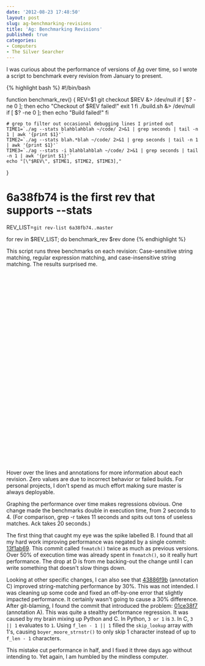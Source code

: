 ```yaml
---
date: '2012-08-23 17:48:50'
layout: post
slug: ag-benchmarking-revisions
title: 'Ag: Benchmarking Revisions'
published: true
categories:
- Computers
- The Silver Searcher
---
```


I was curious about the performance of versions of [Ag](https://github.com/ggreer/the_silver_searcher) over time, so I wrote a script to benchmark every revision from January to present.

{% highlight bash %}
#!/bin/bash

function benchmark_rev() {
    REV=$1
    git checkout $REV &> /dev/null
    if [ $? -ne 0 ]; then
        echo "Checkout of $REV failed!"
        exit 1
    fi
    ./build.sh &> /dev/null
    if [ $? -ne 0 ]; then
        echo "Build failed!"
    fi

    # grep to filter out occasional debugging lines I printed out
    TIME1=`./ag --stats blahblahblah ~/code/ 2>&1 | grep seconds | tail -n 1 | awk '{print $1}'`
    TIME2=`./ag --stats blah.*blah ~/code/ 2>&1 | grep seconds | tail -n 1 | awk '{print $1}'`
    TIME3=`./ag --stats -i blahblahblah ~/code/ 2>&1 | grep seconds | tail -n 1 | awk '{print $1}'`
    echo "[\"$REV\", $TIME1, $TIME2, $TIME3],"
}

# 6a38fb74 is the first rev that supports --stats
REV_LIST=`git rev-list 6a38fb74..master`

for rev in $REV_LIST; do
    benchmark_rev $rev
done
{% endhighlight %}

This script runs three benchmarks on each revision: Case-sensitive string matching, regular expression matching, and case-insensitive string matching. The results surprised me.

<div id="chart_div" style="width: 672px; height: 500px;"> </div>

Hover over the lines and annotations for more information about each revision. Zero values are due to incorrect behavior or failed builds. For personal projects, I don't spend as much effort making sure master is always deployable.

Graphing the performance over time makes regressions obvious. One change made the benchmarks double in execution time, from 2 seconds to 4. (For comparison, grep -r takes 11 seconds and spits out tons of useless matches. Ack takes 20 seconds.)

The first thing that caught my eye was the spike labelled B. I found that all my hard work improving performance was negated by a single commit: [13f1ab69](https://github.com/ggreer/the_silver_searcher/commit/13f1ab693ca056698a370c65b8d139faed782261). This commit called `fnmatch()` twice as much as previous versions. Over 50% of execution time was already spent in `fnmatch()`, so it really hurt performance. The drop at D is from me backing-out the change until I can write something that doesn't slow things down.

Looking at other specific changes, I can also see that [43886f9b](https://github.com/ggreer/the_silver_searcher/commit/43886f9b08d0772b54f21a291a0794d060f700f7) (annotation C) improved string-matching performance by 30%. This was not intended. I was cleaning up some code and fixed an off-by-one error that slightly impacted performance. It certainly wasn't going to cause a 30% difference. After git-blaming, I found the commit that introduced the problem: [01ce38f7](https://github.com/ggreer/the_silver_searcher/commit/01ce38f7f578b6b6141385688ff3c068390635df) (annotation A). This was quite a stealthy performance regression. It was caused by my brain mixing up Python and C. In Python, `3 or 1` is `3`. In C, `3 || 1` evaluates to `1`. Using `f_len - 1 || 1` filled the `skip_lookup` array with 1's, causing `boyer_moore_strnstr()` to only skip 1 character instead of up to `f_len - 1` characters.

This mistake cut performance in half, and I fixed it three days ago without intending to. Yet again, I am humbled by the mindless computer.

<script type="text/javascript" src="https://www.google.com/jsapi"> </script>
<script type="text/javascript">
  // Load the Visualization API and the piechart package.
  google.load('visualization', '1.0', {'packages':['corechart']});

  // Set a callback to run when the Google Visualization API is loaded.
  google.setOnLoadCallback(drawChart);

  // Callback that creates and populates a data table,
  // instantiates the pie chart, passes in the data and
  // draws it.
  function drawChart() {
    // Create the data table.
    var data = new google.visualization.DataTable();
    data.addColumn("string", "Revision");
    data.addColumn({"type": "string", "role": "annotation"});
    data.addColumn({"type": "string", "role": "annotationText"});
    data.addColumn("number", "ag blahblahblah");
    data.addColumn("number", "ag blah.*blah");
    data.addColumn("number", "ag -i blahblahblah");
    data.addRows([
      ["44181463797348858cd784fe7ec6ba9595974f87", null, null, 2.447125, 2.453592, 2.527203],
      ["9926c63c704a0afc2b0ea7f6313393b764806038", null, null, 2.473893, 2.454713, 2.563011],
      ["91e4b6e1e5fe74b4db17123c513fb0c06a92f594", null, null, 2.436783, 2.450894, 2.541754],
      ["1abf57b3829f382f19af62728c82d3b133fec20e", null, null, 2.450197, 2.455612, 2.536369],
      ["ba538f80cffe4ddaaf4b415c866dae9188bc21c1", null, null, 2.443246, 2.450718, 2.531213],
      ["32864224da8fefded881352183d721d610679db3", null, null, 2.438948, 2.458986, 2.545355],
      ["614fd44de9ef2dfbe6271fa72180aea985da5e7c", null, null, 2.461758, 2.448127, 2.563501],
      ["fb48a3b889a20c4940cc19aa86a21d00dcd72831", null, null, 2.440569, 2.465999, 2.530725],
      ["5af86b876479c9edbb21e8b509773d518ce4ab5e", null, null, 2.439520, 2.453838, 2.847319],
      ["47b57a8bdc4bf1d48b0eb8e15181dea5a8a5e65d", null, null, 2.446491, 2.457614, 2.558020],
      ["c7333a5a120da189c0cd87765d11d7885b160b2b", null, null, 2.435911, 2.457472, 2.552993],
      ["54adfce0cf7099f7a13819ef5032347542c5938a", null, null, 2.454247, 2.459558, 2.535551],
      ["4668634e32da322f8218370e283a0bc08bf9c873", null, null, 2.471282, 2.452500, 2.543730],
      ["5c4c9ff750dabb675c02dc1bc233b5678ca3f088", null, null, 2.438637, 2.458889, 2.536287],
      ["ec643dedd77b0761af24459b3012aaecc2c6faea", null, null, 2.442934, 2.459810, 2.562315],
      ["a9b9420e9615f2581fb9d16325817effd1f35081", null, null, 2.447522, 2.465832, 2.528757],
      ["b1f0a4ee05d0d58661da764d17078ea5475e843a", null, null, 2.429483, 2.438657, 2.519221],
      ["7601fbb470ab9101e95a6c2c6a5e5f8f422deda6", null, null, 2.436860, 2.440311, 2.519275],
      ["02922b0a55009963c0f1a323567bcae45bca2e86", null, null, 2.430598, 2.435130, 2.524473],
      ["5c99f5691688547499216d0c7daf1f6fc89a5828", null, null, 2.447069, 2.436634, 2.523311],
      ["ee2127039e6a4311b3e981658a6546b6ed130383", null, null, 2.424768, 2.441598, 2.515442],
      ["18b46a9dbb76604da4615ee2974779b9b9a05bc4", null, null, 2.444614, 2.439495, 2.529400],
      ["30ee9bc6500f1429b224de5c8227d728d4cc167e", null, null, 2.426228, 2.465079, 2.526369],
      ["ca5e7779ac47701e67e875f13a93503c4313a9a4", null, null, 2.429907, 2.439126, 2.518858],
      ["65d1b934a7589a80410868237d2503310a77e8c0", null, null, 2.453211, 2.454187, 2.526243],
      ["05e0995ce547624b88d643952ed2e863298cfe50", null, null, 2.431570, 2.450094, 2.548102],
      ["d52073085016ba989b1bdd2e8c22b169e9727578", null, null, 2.449881, 2.500533, 2.517854],
      ["e60d56e62d99cadd46cee9e1fdc528dbfb82915c", null, null, 2.426334, 2.456009, 2.535067],
      ["7efae7e370a0d8e1b69793780e09a3ca03d15820", null, null, 2.429736, 2.442382, 2.513814],
      ["bc4d9009586c869f3cf0327e122e4129dbd186f0", null, null, 2.424551, 2.432463, 2.521448],
      ["f77f80978fcedd9ca885c7d492832333a3b843b0", null, null, 2.425331, 2.445421, 2.537143],
      ["72ef24539a8cd5aacd739685c6438e2b91c59a44", null, null, 2.435381, 2.458320, 2.523315],
      ["c2ccd15007fb9aa77ab9b835c1d416b56bf91e74", null, null, 2.424482, 2.435457, 2.513840],
      ["788be3f4c26207ff275d0c1f4a1c810fe9f0e71a", null, null, 2.430501, 2.439303, 2.548394],
      ["64d2ea1dc734770601dbfb9f86771b7d32166fcd", null, null, 2.445332, 2.454144, 2.546450],
      ["60f53d9f68ea423c6120f59146ad1a85b1e2fa56", null, null, 2.449715, 2.450280, 2.523617],
      ["22ee1595a422b308703e1ba2bf63515a4fc36089", null, null, 2.436010, 2.467538, 2.540509],
      ["d5d8ed42037bf8caeaaf0d812a6204b08f184382", null, null, 2.435768, 2.447740, 2.533074],
      ["f7c685dfff75721357b0842d3d54cf8e4b49f1cf", null, null, 2.428962, 2.444708, 2.525685],
      ["377b56ef3f37b5794e5d9abf6a59eef87a2e25fb", null, null, 2.434137, 2.476335, 2.527977],
      ["41ec571e08ead282db02cf82da10b0efb817b902", null, null, 2.440679, 2.456361, 2.517147],
      ["2a72344b080aaa61b7cd7fe77ebcd13b62024e7c", null, null, 2.436124, 2.446591, 2.525233],
      ["863ba982a1f9dd333ff2a80108873d7854a201b0", null, null, 2.421414, 2.440348, 2.522223],
      ["dd466b650d0e62a396bcbf3f5b4be6b8dd45771a", null, null, 2.418038, 2.451946, 2.518171],
      ["b3e8409f3be903e7941e46e87b5245e6e21f0273", null, null, 1.984703, 2.444653, 2.074315],
      ["d07cf7562e09767c0c1dcee74e3ca900e13875cc", null, null, 2.003524, 2.458804, 2.091102],
      ["76fb0928ba768b8d1fee038d1ed5176524a7bd49", null, null, 1.991097, 2.439053, 2.085998],
      ["fd9588264f63efa95670f62c0550a8a4ed07e32e", null, null, 1.994781, 2.463081, 2.073776],
      ["be38a9be58a63e35f635ed14fdc7642c2cd0dac9", null, null, 0, 0, 0],
      ["5d5735b45816d431785d5c21af7a3d364a056348", null, null, 0, 0, 0],
      ["9b8df2393ae9a5fa1330ee5181482b0315f1ad93", null, null, 0, 0, 0],
      ["a213c896924b6ee6f65efbd2e5e61fad6257105c", null, null, 1.990307, 2.438545, 2.084614],
      ["e693ad32b02dbeb9414ae187ae39fd9beab9849d", null, null, 1.991329, 2.454921, 2.077483],
      ["9151801fd84e97475d9419008a30bac4a3c092db", null, null, 2.006487, 2.436207, 2.077086],
      ["a57c478eb8b265918e7ad8d69c480500baa564e9", null, null, 1.999940, 2.470325, 2.076662],
      ["5b904ba6327867e1c558cea19113fc9e8bf5f06b", null, null, 1.993385, 2.437301, 2.086165],
      ["06e52ff12da321952b5143855b6357ded15f80c2", null, null, 1.983818, 2.453530, 2.104478],
      ["024148b7997c5a48ee6fe85d1d4903a2070277ea", null, null, 1.985188, 2.450912, 2.077209],
      ["01434f9cd1a41d30559216f38ac3ec7b9b33a628", null, null, 1.999970, 2.443262, 2.083799],
      ["39e1045673a74ffaa217f9adb0db4735a8b8f8ca", null, null, 1.982899, 2.466367, 2.077040],
      ["921c8f1f3fbd10d75a8c0a5880f1d53984218e07", null, null, 1.979510, 2.452259, 2.099135],
      ["2064b30bf024e7a4b1cc7c23d4736538657acab8", null, null, 1.986939, 2.441607, 2.129032],
      ["652c019388c341fddfda53b3e2af26200d6c5052", null, null, 1.987917, 2.444718, 2.081224],
      ["60a610fc4b4113d26441b6b06055c1ac51578c2d", null, null, 1.991632, 2.445602, 2.076806],
      ["919e87053555bf5815c89a32a09f41edc5158840", null, null, 1.989961, 2.440160, 2.098846],
      ["c729abd1804632436e5a201b00d255c5f88b9a96", null, null, 1.990774, 2.446929, 2.086138],
      ["58f1f946135e2e9d83136b37df43709622054735", null, null, 1.998313, 2.443143, 2.088732],
      ["d5a769d96c9e6a1bf386d90f5db014edbdb3270c", null, null, 1.986815, 2.442869, 2.089600],
      ["9fa2bd4a424dc28c8ae7b9f0504a4914064d8027", null, null, 2.009126, 2.467219, 2.097220],
      ["6e0207f03e234ae32c93986999719ee71dbf3206", null, null, 1.997648, 2.438297, 2.085471],
      ["43eb7b2c2c4c046ed4e580e3d8386bae120b59fb", null, null, 1.988282, 2.449209, 2.084520],
      ["bc090fa6b996b0f0cc8718a0ddcba1f3f1eb3739", null, null, 2.000312, 2.437428, 2.078026],
      ["4090b355c70317ff15ee48715852f69046fc285f", null, null, 1.990429, 2.446452, 2.074055],
      ["8f393b41add25b3d2338cec1018345c2aabdd882", null, null, 1.999358, 2.469972, 2.072981],
      ["6a9bb993424dc2a70c78d812ff4865a240cac060", null, null, 1.978296, 2.433705, 2.080953],
      ["2fc9385436688d27a19002eca006ae490a9d699c", null, null, 1.984752, 2.459250, 2.074600],
      ["a34066802370b5ac32054a84e9423fb574cf6df1", null, null, 1.998852, 2.446769, 2.074730],
      ["1ed88db73e4ca1d9bc88af3f407f896257f289d2", null, null, 1.982650, 2.443469, 2.074420],
      ["b11efd868edaa52ff2cd22d4caa6bbe2e9cd8d5e", null, null, 1.989391, 2.437501, 2.091405],
      ["3bf01c6b20f27d0d3ab8f9c8ee5b40f0d3b9dd94", null, null, 1.982501, 2.446276, 2.073916],
      ["396c5c9a722c090fa1fb55a451296d9821b3a500", null, null, 1.986673, 2.459830, 2.103038],
      ["55817728a18e92e1ffcc0b4d678c0041da7f9af4", null, null, 2.002161, 2.446594, 2.071708],
      ["6c8100f10a3c60903a88f77c94b5c41809562c9f", null, null, 2.017487, 2.436787, 2.069611],
      ["cf5ed11ea92ceb227ee338b9385255c33855c1aa", null, null, 1.983354, 2.446266, 2.081212],
      ["c8e777c2a66caaa7a6b6c7d25c106c87d4c54f31", null, null, 1.978300, 2.443377, 2.075673],
      ["724c7a46fd6d44c47438e0ee5148c42b75eb6c17", null, null, 1.990762, 2.446563, 2.078793],
      ["afd80cd0bff6f5def7fe85984655369f44c2533c", null, null, 2.010005, 2.446422, 2.077540],
      ["86df322972564cd324dab4926d97398a09d469b6", null, null, 1.993575, 2.438844, 2.087920],
      ["ec77b2abc5c8bc9f0b2587085553cb5039c7c211", null, null, 1.989948, 2.461909, 2.104959],
      ["f5bfa73f129b54057fe147ae945851c22c4aa082", null, null, 1.982831, 2.468843, 2.089512],
      ["ff2338aeccee6a1b912184cfd68b99c53d5b9c9d", null, null, 1.988492, 2.433783, 2.077977],
      ["c4a47759f57511322d10a40d4b1e7647a714a5df", null, null, 1.995386, 2.447903, 2.095025],
      ["fbe3bbc31f3bddd4968aa2c31420492a925d6a7e", null, null, 1.979621, 2.457107, 2.076299],
      ["0827f55e9e863e11af9a29970b3b11b789341f67", null, null, 1.995432, 2.433888, 2.071612],
      ["47232105524f6fd7d25e35093ec5de8dcf8ddeef", null, null, 1.995904, 2.441060, 2.093383],
      ["2fdf3522bd9855d1146beb5bf1b361a0948ffffb", null, null, 1.981267, 2.436139, 2.081561],
      ["80b324cce030961445720b806509cab54cc7fe67", null, null, 2.011628, 2.446469, 2.067112],
      ["ae204d4fd57ca18ffb74d894e6b49806dbb55d67", null, null, 1.998857, 2.448184, 2.100410],
      ["21603b561d45e17c877269aa61347c18899d0002", null, null, 1.993097, 2.443495, 2.087485],
      ["c8ed59b8c1c9f2b9eb5ad3955a8d8e746566f266", null, null, 1.995517, 2.462944, 2.087436],
      ["01ce38f7f578b6b6141385688ff3c068390635df", "A", "01ce38f7: f_len regression merged", 3.377963, 2.461669, 4.157862],
      ["a4d0c4aa873e5d0d7778523608120344acb07898", null, null, 3.367368, 2.434579, 4.149762],
      ["c7dc78cb0dd42fddf4a60779e499abe100689367", null, null, 3.389791, 2.432447, 4.138125],
      ["c2a74e149e5c6ff47f2b227d9f9b2ccaec4e723e", null, null, 3.373089, 2.454335, 4.146946],
      ["be67bd77f5668d0b6f5805edfbd13d2146777b35", null, null, 3.378335, 2.465618, 4.148667],
      ["abb4a7a356d6ab6c2deff069902546e79e9a64c3", null, null, 3.370707, 2.442066, 4.146086],
      ["271bc536ebff69081bf5b81eb8d009df0a4fe07b", null, null, 3.371801, 2.439444, 4.148813],
      ["ebb212ee571147fa4bfb4bed3545815176de65a0", null, null, 3.366095, 2.441801, 4.145235],
      ["7d6d36214b42a549a5b293dba1cc5baa7650cdab", null, null, 3.366371, 2.444828, 4.163001],
      ["b9ae7dd90fed6c7dc1ecc1ddc732ebdf6c2773cf", null, null, 3.387894, 2.437446, 4.172279],
      ["d009d56a2af64bf814f72f8ff53089ff4cc142ab", null, null, 3.369680, 2.446599, 4.149243],
      ["d0b840091c958a1d40b81f9199a533314305a8a4", null, null, 3.378871, 2.446280, 4.164922],
      ["6ac56f526b24943362b9b8550fef1fe87ea33589", null, null, 3.371362, 2.467731, 4.156095],
      ["83fd04f18e538d023d0f6b8a532b2921bbbfcae4", null, null, 3.369101, 2.462016, 4.158034],
      ["a23313a830b58543c48351e36667111fb3c6520b", null, null, 3.385256, 2.446307, 4.179936],
      ["288545da09b8b19354a2f77d0b1f66239c1f12ea", null, null, 3.372999, 2.450938, 4.161639],
      ["12bbfe2ef33968410dc7c199625ce84df76de82e", null, null, 3.372526, 2.449366, 4.145652],
      ["f3398f648c5bf22458b87b5c5a7688979765015b", null, null, 3.373155, 2.448724, 4.159741],
      ["01f794772ebe12e8c59160c1cc6d323f07a17d4b", null, null, 3.388716, 2.447356, 4.157551],
      ["592b106744b8888b6802561dfb1bd5d0b38d4b43", null, null, 3.397420, 2.498142, 4.177687],
      ["c669012f1d05a79614ea5762c7c7748849d26fdb", null, null, 3.409753, 2.494966, 4.177659],
      ["d9bea19902295d584914eb1a588020ed9b0c54c9", null, null, 3.413015, 2.482636, 4.191814],
      ["80e927e7b5e95b728092daf91ba62e42b9053e98", null, null, 3.404508, 2.464561, 4.208573],
      ["08e959c14b90b8507b9ccd42d165ba2d45a2b4f1", null, null, 3.383826, 2.444092, 4.155613],
      ["66fbfde0e024c7462126dabbcaf40492ab4af69b", null, null, 3.391393, 2.459407, 4.169599],
      ["cece178602d87f04b70d1126f7dc8684d273725a", null, null, 3.375776, 2.443057, 4.166286],
      ["79ed7ab95aea3af33c3eb2e40dac38ea8b9edd0d", null, null, 3.369318, 2.455881, 4.155988],
      ["34324cda6382520d87a8b12f8756ce291c523249", null, null, 3.389426, 2.446095, 4.168191],
      ["803a1e34566db9284451bda0a60bc97ca9d535e7", null, null, 3.373488, 2.447734, 4.175015],
      ["5e1fcc440a7c413c902a6bf8d23ad5278dc99a74", null, null, 3.388223, 2.462079, 4.172446],
      ["90da3b1aa8ccd2e70893539122055a970c6a0112", null, null, 3.369852, 2.433170, 4.165103],
      ["9d29f3cfc9598bac8c2dfc74cebf35973407d53f", null, null, 3.375709, 2.432685, 4.157755],
      ["f296a8400b8fe069aaee7ec0cf38c9f7eaff3b86", null, null, 3.408446, 2.442644, 4.159905],
      ["3b61caca996538e24e051484f5c4c729c319f5b5", null, null, 3.378740, 2.446075, 4.154357],
      ["3dfb19dd124b05e70d741c9834b02e81775eb83e", null, null, 3.374147, 2.433200, 4.168372],
      ["021c643ab3ca6f49d89c201b830cb7f84ad13598", null, null, 3.382248, 2.444008, 4.163469],
      ["3c62c85202bc03a4c24a666cf9b5c822d9854509", null, null, 3.384326, 2.456229, 4.153915],
      ["050ead66ee98abbfba639fd5ff7eded53c630455", null, null, 3.391251, 2.450174, 4.166621],
      ["c2a69ca522f0aa6dbc8bdbf55a87b0a2ecd971fc", null, null, 3.394240, 2.488690, 4.164327],
      ["b984997760662c7b4d050aaaf66348df4535c6e8", null, null, 3.400854, 2.444937, 4.143010],
      ["120528369c7393c597955cf04363de049171bcf2", null, null, 3.394592, 2.470610, 4.176218],
      ["a5b9b425739d30b853085d099974764ee5c5b919", null, null, 3.417348, 2.497213, 4.135078],
      ["787f1d597a6d9a6a47023fd52c5386d657cc180e", null, null, 3.371844, 2.449559, 4.165750],
      ["eededaf101597e6a89950c8b14c2238043f909f1", null, null, 3.373005, 2.452242, 4.141430],
      ["948235fe7734c32ebe63130079e8775d7ba2705b", null, null, 3.384861, 2.477284, 4.133059],
      ["7fbcd18cd2a32ff3991847f3a7be5d3d25f440e4", null, null, 3.376752, 2.439000, 4.147337],
      ["ecf72458ce0cbd53fc6990b1945008c9c09d3097", null, null, 3.371745, 2.462477, 4.134991],
      ["ef17f66af6c1569aa9131523c58c9106627b1ccb", null, null, 3.391283, 2.479770, 4.133682],
      ["c73b2b49a2f5a5925c73d5c20b1254f770b511e5", null, null, 3.371320, 2.435416, 4.120948],
      ["791baebde5b9843392bd3e12b2417775c342607e", null, null, 3.364361, 2.439484, 4.135557],
      ["02c8db0746b843aabe3591f0ac0d3194102dbd65", null, null, 3.367086, 2.450636, 4.133836],
      ["2ecabe929529036c50cb29e51e98656cd4c1191e", null, null, 3.426602, 2.443442, 4.152191],
      ["4b68fd82518f93d31bde3a0d2f877caa967328ce", null, null, 3.375576, 2.447898, 4.117739],
      ["67b11b9075b656ad732b9f11010e7a6529220ad3", null, null, 3.373322, 2.450911, 4.130094],
      ["97ceb11b519e3da70a7f4dfea9a0b0d6bf3a4135", null, null, 3.385565, 2.448850, 4.121511],
      ["85c2391ea1d5d35ddfce4347e08bcf5ad6ebf23d", null, null, 3.393762, 2.438625, 4.139237],
      ["9922595ee238746ee8ebf6c82fa45f4bf2688d9d", null, null, 3.376781, 2.461837, 4.122396],
      ["0f98780d98491c40f16a5d66ca063f9adf95b6d1", null, null, 3.379936, 2.438224, 4.145989],
      ["cb4576205f40133e6240dcadc61a2be8cc8b0dd2", null, null, 3.383140, 2.452794, 4.146494],
      ["b498a1ff80078d69d166863c2b73ab96778557aa", null, null, 3.375569, 2.443811, 4.159419],
      ["88dfdaed5dc17c70d0d871abdcede8b4fa9e7925", null, null, 3.381701, 2.447041, 4.148097],
      ["271a1ac1a4edac819e97edd2560cfb392bf4008f", null, null, 3.393978, 2.438406, 4.124370],
      ["e03cc849ca6b937913451f17766ffa0498967172", null, null, 3.382511, 2.438884, 4.152171],
      ["a2bbca668dac9dcfbf55dad2887d2d2569bae2f7", null, null, 3.376544, 2.469733, 4.137337],
      ["46cc97f1ebe843e93825fbf8245d2dd2592a3a73", null, null, 3.410317, 2.445527, 4.150124],
      ["c9f0febab1c59100a6b043cea41a011945e2e555", null, null, 3.379966, 2.472316, 4.172507],
      ["38124cc098106d576524f80f54172e6dcc019ba7", null, null, 3.367375, 2.444692, 4.168881],
      ["5bd96365ea66d1e31434fee57a23776d59b0134f", null, null, 3.371760, 2.455825, 4.142805],
      ["cf404e7058d0c326496518793f750f87d88d13f8", null, null, 3.376012, 2.459811, 4.135952],
      ["3c76c311f04c05ca582475beb99199054cb87278", null, null, 3.370016, 2.454269, 4.157296],
      ["9d11c0aeb784038f276fa158db188a9a92f2f72e", null, null, 3.393318, 2.448701, 4.139382],
      ["b4dd2ac496edb75fec7bc4f66dde2fedead23b6f", null, null, 3.383004, 2.447838, 4.106657],
      ["d0c87efcb415df74d35b4d075de908226f014edc", null, null, 3.383180, 2.439505, 4.115547],
      ["342616d897c4fe0ba35e785f1ca597ccfb4d9c73", null, null, 3.361342, 2.437666, 4.115183],
      ["d0a90ba902a725f87e8e6a85cea75c5e1d5dbcfc", null, null, 3.393530, 2.432988, 4.144498],
      ["244c054765a4481964be70031feb152e4de487da", null, null, 3.369481, 2.453924, 4.124592],
      ["f3e758652242921f06dfc7e8e833bbe4620dd98e", null, null, 3.372571, 2.434514, 4.146761],
      ["93ec377cf7cee12ee0a88ec1fbf14fba2851693c", null, null, 3.389418, 2.437845, 4.170100],
      ["8922d47fb623a555e4cce2d58934a0b5f5a4a30d", null, null, 3.383234, 2.434587, 4.151629],
      ["5c5a80cceaf45a1c42f66e1e22d88d0b608ba0aa", null, null, 3.376097, 2.439530, 4.110586],
      ["2cb32d9deaa8ee7109d2a985e13c7942f5853589", null, null, 3.369464, 2.441511, 4.154448],
      ["f5ff4c1e16a3ea12f47d7287567314d3f128487e", null, null, 3.365595, 2.445619, 4.109026],
      ["4df1434d9e481c86ea893495bd3c125f2e0f44a5", null, null, 3.381867, 2.436847, 4.129170],
      ["2492ce8c639de27e9995fbdc696be6dd655d2cfb", null, null, 3.378104, 2.439621, 4.109741],
      ["0ae97c47213e178584429afacf7b2547dda25bb0", null, null, 0, 2.465297, 4.112984],
      ["ab1597ee20db6afcaf733c8d4df08de560eebf64", null, null, 3.376278, 2.452892, 4.118869],
      ["3855198029470f1dbf9aecf5b5f96dc21a156c2f", null, null, 3.378566, 2.468009, 4.112814],
      ["3c2d3a683b84aa69d78b002e4c197ac2f4a9e768", null, null, 3.371216, 2.451496, 4.114492],
      ["13a98823f0785bd604e1b1111b11d66e5c3662df", null, null, 3.371756, 2.467337, 4.137275],
      ["cb06abb26ec75d10f2e47365e2142cfec3d38667", null, null, 3.371908, 2.445979, 4.110945],
      ["9608148b1f34c73e7d91893e643ee922bd4f0bb2", null, null, 3.431455, 2.465980, 4.169697],
      ["6c5e914d85cca9a9447148b47ecace09ff37a4d1", null, null, 3.410944, 2.463171, 4.208605],
      ["accf1469b51e35d5dfddb0c799c50b68c495681f", null, null, 3.411456, 2.459286, 4.181567],
      ["69ea39418aa9a241857237aba985579e295b6bf7", null, null, 3.419907, 2.465325, 4.165896],
      ["29c3e83f2faf1a27b988bab0626b361e8e9a238f", null, null, 3.422150, 2.466016, 4.171864],
      ["fa1ecc4bb2bec7b5f5430a7b985340796988ee84", null, null, 3.416602, 2.470124, 4.191182],
      ["02e799d990e7a89ffa86411572d739218e57d031", null, null, 3.429096, 2.504419, 4.201781],
      ["e188c6f551c2984ae863d1307a4781e571855e73", null, null, 3.432633, 2.468202, 4.220917],
      ["398906bd89f9919552eed244ad2c0b9f073ed81a", null, null, 3.419122, 2.489840, 4.205337],
      ["864b741a896ccc1e4ba2fe2b7366b91dedde46e9", null, null, 3.419050, 2.475661, 4.224925],
      ["7bdb00eaaf248cbd74f235513326b19174394f17", null, null, 3.422962, 2.467400, 4.191271],
      ["e31b594d79ed94d2da87119c3f5c6ed60baee178", null, null, 3.430546, 2.461133, 4.189068],
      ["be0ae2b6f345d5533cee1297c72b7f55a0cf535c", null, null, 3.405376, 2.469362, 4.222262],
      ["e40c3ae722955952511ba6ce60ae271657ee0dae", null, null, 3.419929, 2.463213, 4.228332],
      ["dd489ddcd58ee6f4f799bca6c2f6bedcf1264e69", null, null, 3.401878, 2.478947, 4.192330],
      ["07c77127a700f49799933a6fc3fa1aa5ad5e2a1c", null, null, 3.431828, 2.483441, 4.200928],
      ["8d94db1aa6ee6b8e84c7afff1db7894a303f06fb", null, null, 3.436611, 2.463494, 4.216776],
      ["7900108972268d580f31c0157112206efc3d8028", null, null, 3.406970, 2.462535, 4.195542],
      ["e8cf444412eb9063b6117c7a46334009603e7335", null, null, 3.420837, 2.462999, 4.206206],
      ["5031363fbf4a05cb779319a8886437150ae6cd4e", null, null, 3.422489, 2.462190, 4.192160],
      ["73e6b835e9d4f183393ed1f3c28c0de710165c67", null, null, 3.448530, 2.474781, 4.228883],
      ["2614c541563cd9cfb3e2f4003784ada4066d847f", null, null, 3.416183, 2.464766, 4.198776],
      ["7d7175defaceba131e03bc4b1ffc73012cfe98e3", null, null, 3.410865, 2.487102, 4.192813],
      ["e2e3024699c9569cdf75c9f916ddd1ca9347cd46", null, null, 3.403864, 2.472878, 4.181911],
      ["84c84c42a4c09cc4b0bd3cb90a5717727634f423", null, null, 3.419543, 2.466621, 4.188022],
      ["90f201ccdcd764aee1b51eaab44d03976513cc7a", null, null, 3.409237, 2.462857, 4.181515],
      ["b81187f8e7128b432a684334c7a71aa6b0847390", null, null, 3.404493, 2.469129, 4.187888],
      ["e4f07b0e7e9df0eda56db34e93415858a9735fd3", null, null, 3.412915, 2.479310, 4.188517],
      ["720a095370edd04bfb6689cdf5e07e846dbf42cb", null, null, 3.415351, 2.460416, 4.196359],
      ["08ca63a3959efeb149cec6931b8dedecffa6c624", null, null, 3.406785, 2.484412, 4.174979],
      ["4e160506c5834bf1991b1a717ad48280a2dbd56a", null, null, 3.410153, 2.474941, 4.191427],
      ["846602a76a5e496a6b60257065184299b5db9f88", null, null, 3.271459, 2.315252, 4.023805],
      ["cd149d2730988dec43fa0f5238b263b7d98af38b", null, null, 3.229680, 2.292136, 4.013083],
      ["447342780807ddabd48b854627af2f2445db29b7", null, null, 2.962129, 2.021868, 3.716301],
      ["a924f1aa0e4ddeb0a200df607957d160db07d31f", null, null, 3.401837, 2.465051, 4.191990],
      ["38f2a59dcf60d9e5520d95eb54c8555f09308e6f", null, null, 2.966708, 2.011762, 3.720341],
      ["cc92da1ed30ef979c633113f8b436707d337bf03", null, null, 2.967511, 2.026299, 3.723113],
      ["75ad1b0463146696be580ddb061fe4f3124251fd", null, null, 3.425921, 2.461033, 4.183485],
      ["7b25302f0c7ce50a74f6fe4c0d0486046501b082", null, null, 2.965658, 2.016821, 3.745114],
      ["e37a611763a64405af5f25d68744f14e05435e6f", null, null, 3.432558, 2.469488, 4.167366],
      ["5568af3bb0ce034f73192d35648c4bf859c89b12", null, null, 2.958548, 2.025064, 3.745838],
      ["f626d77f1177928ae2e4878a677edd290ed661a4", null, null, 2.960301, 2.029338, 3.755446],
      ["3e7572f56274b22c6d12c4a9904589604634d3ab", null, null, 2.967340, 2.016821, 3.749741],
      ["19837b6b56dbabef673defbc942443787af8e580", null, null, 2.972394, 2.019595, 3.751082],
      ["059cd50158c696a021d9efdf3e9ef92d90dac5ca", null, null, 3.018297, 2.022996, 3.748312],
      ["65c3e69e9375ef571668de7512d6201827554426", null, null, 2.973592, 2.022361, 3.748559],
      ["91dc40b95b5715b903cf6a68270476b1a9f0dbd8", null, null, 2.985852, 2.023497, 3.750687],
      ["f50330594c1bf38067e40d42a853a350cf7c7d22", null, null, 2.966161, 2.021342, 3.717740],
      ["b0b09ab51194239e4ef4364165d7c96d09e390e1", null, null, 2.964912, 2.030856, 3.754623],
      ["25fc6567630de415b7863fcbc413640e8d5e1836", null, null, 2.968455, 2.024658, 3.744916],
      ["b29602da3e3e767ec968b8cd9aa79f2d7d8b22e5", null, null, 2.971299, 2.020640, 3.732414],
      ["1ad63c0bb0bf51fca2b878beb166818515d70ed3", null, null, 2.966147, 2.040306, 3.724233],
      ["4c0d6d5bd972b93fc9db1ce6fcb83268caf5b6e5", null, null, 2.966338, 2.017422, 3.725272],
      ["e33613917a615366346ce0710046723be41d688a", null, null, 2.970179, 2.016712, 3.719732],
      ["c5f6946203addda873ee473ece3479dbf9bec2af", null, null, 2.983822, 2.020542, 3.720929],
      ["39afbd583b6193772b03b6b9e9dc5e39c4ab4cbb", null, null, 2.969040, 2.023860, 3.721124],
      ["6023b7ecebd6f1b656ad11d9f51fedda01cdf15f", null, null, 2.964539, 2.012575, 3.719941],
      ["7a0a34c632414df081cd16bba3e0d59bc14e4e65", null, null, 2.975127, 2.025977, 3.723680],
      ["d6e949e989496e124092273b6ab4e69f92f9c2e2", null, null, 2.971710, 2.014317, 3.727408],
      ["443766d199be405349466afb0fce42ff33b9efd7", null, null, 2.971018, 2.017154, 3.729418],
      ["c44c80bb071cc1cfb8cad70b078cd9d88cf21a19", null, null, 2.965927, 2.085084, 3.730923],
      ["264d9b1ec5037f5ce89f3db6a564304b1ad3496e", null, null, 2.970820, 2.026575, 3.733275],
      ["0843765b7aaaef4e29dfd32f84b94bd336694f1d", null, null, 2.971056, 2.020613, 3.751976],
      ["206b625d3844c36f5f7bc9b4d1fb911daf90ea9d", null, null, 2.974799, 2.024329, 3.752738],
      ["e1c6a2c18d848ac888db8df4f22795201dcb9d8a", null, null, 2.969356, 2.024046, 3.756294],
      ["89108c0c3e4ea0c97072d6a73612111db1be95dd", null, null, 2.975955, 2.023907, 3.750235],
      ["0e86170d2723b756433654a6faf236faca9034bc", null, null, 2.966366, 2.025738, 3.720976],
      ["cebaadb9a1cd3cb5991b4a53f01edb40ef8cea1d", null, null, 2.979919, 2.021649, 3.723353],
      ["7d9876c310fc1e3c91a113c138bee2fc9b8cacb5", null, null, 2.964734, 2.036793, 3.752784],
      ["c62768f270dcfcf4bf8fce2a13c2a4986a07e4da", null, null, 2.968237, 2.027751, 3.745288],
      ["18105f62bacf8d25bcf06308ac7e4e886bae47b1", null, null, 2.967468, 2.020005, 3.746565],
      ["99c4618bfe32dfd9caee6287c1d96e45e3a6e0b2", null, null, 2.970008, 2.022417, 3.751997],
      ["3c4f402a22ddf0df1aa84c4e9b89306784a5852b", null, null, 2.962860, 2.016578, 3.743910],
      ["ba8119f7c7e49092f9e7bd70b5c73dd2cb85097e", null, null, 2.964723, 2.011412, 3.720742],
      ["b8d943e4a4b7107b6d7221e012a1b8d03bda6d7c", null, null, 2.973731, 2.028645, 3.751517],
      ["b83bccacc320877c952fd23dbc231c48ebc2096b", null, null, 2.965543, 2.020035, 3.754843],
      ["d4ad35740ed13c09ddecdd9b4dfbd9735a7006ea", null, null, 2.962838, 2.018163, 3.724021],
      ["f4c0a21171fec31cee24dfd0834c6760f6f780ce", null, null, 2.965072, 2.019965, 3.750775],
      ["564c277a0ff0b3230e824e93d410a53e06995ad1", null, null, 2.959476, 2.021491, 3.746678],
      ["4c05a3435346fdb90699c310deac12abf64ca151", null, null, 2.966509, 2.023210, 3.748340],
      ["1e56553ae2fd86df53006490f664154438f74267", null, null, 2.963831, 2.017139, 3.740130],
      ["6650718bcae611b7722d2c2dacee37aa33fa5319", null, null, 2.957795, 2.016136, 3.740518],
      ["a84d8771994fc4ee4a4661c6a6be011c03185ccc", null, null, 2.961467, 2.019988, 3.746856],
      ["fff69a7f78490a4c25b2431d8ed33df7d50aa336", null, null, 2.960490, 2.027357, 3.740281],
      ["f83ba727c170639f9efb0dfaa5159b00487e263d", null, null, 2.957380, 2.022456, 3.740356],
      ["f91281e7d95b0140fd957b9dadfe1b485d1ffd2a", null, null, 2.961492, 2.017142, 3.715778],
      ["24a05c2bbcb6972df4047f7a1332737cacfbfa96", null, null, 2.964194, 2.007934, 3.724442],
      ["fa534101f73ffb469e045644683e9d91aa9f0c22", null, null, 2.960066, 2.017654, 3.714708],
      ["376ec39f99f194a4e116763ba2cc6234445d014b", null, null, 2.968660, 2.013825, 3.725117],
      ["c67cb794cc95e9e6517089b45a27b535366f5ea1", null, null, 2.985443, 2.018516, 3.747565],
      ["eacd08a55a7a55a99f37480e3587a11b3e99decc", null, null, 2.963644, 2.025092, 3.724415],
      ["bb3bb126d016ca910d0f6e5ae77b98309ff48196", null, null, 2.959822, 2.018071, 3.716182],
      ["87cc25ec06ab4228e1913518fe0b3d788f9b5494", null, null, 2.967945, 2.025708, 3.717279],
      ["b31f1c4d3a86a822462b57eb8bd71a0c351b9387", null, null, 2.965595, 2.020228, 3.722413],
      ["1e8ee0f72e01a3ba2ff056ecb6ff83a781367ebb", null, null, 2.963074, 2.011984, 3.725706],
      ["e5283addb9cd932c10cd53687f4e4905238a0aeb", null, null, 2.958336, 2.016854, 3.721910],
      ["4e1c9a74e9917ee6ffec99de406db91ce4c116e2", null, null, 2.973316, 2.024078, 3.717697],
      ["a9814bc0c155762fbef0cfdf778fb610808e4078", null, null, 2.970298, 2.020455, 3.713241],
      ["308a1a4f74c7c86001a37183e870dbe3ec6e583a", null, null, 2.957707, 2.024121, 3.713376],
      ["3165aa89efe746cb0aed7e8b0ef65f580a9ae79f", null, null, 2.960797, 2.015287, 3.716353],
      ["7ed6df2f3762faf6875e5c3d80a807391a41869a", null, null, 2.960449, 2.012286, 3.716940],
      ["635fc518bc645bb1e80c6b8b47888687ee3b4c0b", null, null, 2.964717, 2.017610, 3.717038],
      ["e74bf923e0b9608b47c268852668968fe3d9a1b4", null, null, 2.960105, 2.013686, 3.722889],
      ["52bd18633974f2f119e9b99420bfe201cd622fef", null, null, 3.024687, 2.081073, 3.779906],
      ["a8af9e99c892599ba03267ba09df282542e1ca3e", null, null, 3.014810, 2.058585, 3.765133],
      ["f5b77a390e12766160cefb8d1cdbdcd71a3e9d59", null, null, 3.001102, 2.058149, 3.761627],
      ["5ceeec4638f5029243cce12465094cf8d4ab59c4", null, null, 2.996342, 2.058766, 3.764098],
      ["c9be2a33dec91c0dc7f95128256a11b8ea6856ff", null, null, 2.997805, 2.055842, 3.761751],
      ["27af74b99be47f53c2fbf9be3538790896ce5264", null, null, 2.963405, 2.015402, 3.735280],
      ["952f3df6afa27e6e93786f8be59d6b158cef6e1c", null, null, 2.964241, 2.013341, 3.737783],
      ["4f40cdc39c136c381dc5ce951b5f244dc0c81603", null, null, 2.957291, 2.024651, 3.745441],
      ["a8243dd366ab0e94ef8db1c02a009bf2fa5f3f64", null, null, 2.953039, 2.014701, 3.741622],
      ["8be3615955b18454792f66130b4238b1d34ee7eb", null, null, 2.961138, 2.018211, 3.739120],
      ["159d5f38e58e1738e551fbfa32ef0ba85c40d1f3", null, null, 2.955126, 2.009852, 3.747559],
      ["7c81685d4b1b179312b872dc918c6e0f98db9486", null, null, 2.958990, 2.017443, 3.739120],
      ["338569455cf55315915513bdd06451c6cac45f01", null, null, 3.006395, 2.056413, 3.779590],
      ["90d786ce2f1f73f4b3a38d9df4cfdb2f3653eb5f", null, null, 2.996402, 2.055301, 3.784831],
      ["15ce31f9948593cacf251be3e05eb01ef9d9c86e", null, null, 2.999644, 2.053916, 3.782821],
      ["fcfeb12db2bea3535489cd1d432b1249237052c9", null, null, 2.969830, 2.027432, 3.764273],
      ["822de236f764747eff02fdc86cd7a462f248a28d", null, null, 2.975003, 2.040501, 3.758824],
      ["595c1f44e58f043e7c005116931a037112984f3a", null, null, 2.968736, 2.027144, 3.736041],
      ["48e91ae16f914ad204c8509c2af65e8cb87a60d8", null, null, 0, 0, 0],
      ["80340e87ac1c764555f26a16d7ac4dfd39b66313", null, null, 2.868917, 2.213983, 3.403983],
      ["214a354b219f351a9fb16e87a067bbf29dda1a2c", null, null, 2.955770, 2.022342, 3.745777],
      ["86ca7d442f50bcbfdfa91c9338821b437041a353", null, null, 2.967951, 2.023495, 3.739375],
      ["f116277043ebad7c0814d7b1a3e1d75f2ddece39", null, null, 2.869251, 2.226534, 3.407933],
      ["497d967ce5727f6ac41380a96904e95f6d14c5ba", null, null, 2.895776, 2.223309, 3.411666],
      ["d4b298b37b83733490f70807991fdf0b44eb1a62", null, null, 2.860245, 2.218334, 3.407665],
      ["23ee5265e48e941f5a5e0a11ebf28362ad238f60", null, null, 2.868802, 2.232132, 3.417772],
      ["6cb0bed424e9e0dcb6b8c8c2a0d1b521540c0067", null, null, 2.874342, 2.226392, 3.418615],
      ["13f1ab693ca056698a370c65b8d139faed782261", "B", "13f1ab69: fnmatch() regression introduced", 4.878608, 4.218127, 5.385777],
      ["b4fc0ebf751492157307a86e3e54bc56797419a5", null, null, 4.898393, 4.231434, 5.384382],
      ["4f397d55d895c4b16b64e2f25edb9369b26ff895", null, null, 4.885928, 4.234113, 5.381661],
      ["c6c12ea45f615b7bd65c365c9a00ab11e904a168", null, null, 4.880621, 4.226011, 5.403185],
      ["e74f530212122db9acb442ee968a1a88d7f305f7", null, null, 4.890227, 4.274430, 5.423606],
      ["6e7f003bb604b8f6088cebea12b46b8c9ec78649", null, null, 4.864558, 4.231431, 5.413614],
      ["b16dbe3f0537d34f1029594c030ff95556c77196", null, null, 4.892476, 4.231853, 5.441920],
      ["34880f08f1f3def76be0ea9243df20dec3f9ae16", null, null, 4.858992, 4.209518, 5.389819],
      ["33a55ffb20c45820f0d5a6b4826f098559e0edf8", null, null, 4.856703, 4.241104, 5.393429],
      ["4eb42b8dc1e8b05acfa99e941134c67ee5152e59", null, null, 4.872827, 4.230502, 5.439097],
      ["13913f9ef61b04d956355b4a8fccd8efec1255fe", null, null, 4.873595, 4.213172, 5.388901],
      ["54e9b6b72f34090405fa8f9e05ab22654f9d662f", null, null, 4.861767, 4.228409, 5.396831],
      ["6d0984db41f267c17d0db058b3359e4eaa21a118", null, null, 4.880563, 4.214223, 5.422132],
      ["3e77e1d18597f04b3eeb93d78f593bad9834c889", null, null, 4.870204, 4.272354, 5.379283],
      ["aa86691e80d2222df1d86b99f949e999c47e0eb1", null, null, 4.853161, 4.241235, 5.421133],
      ["8f9cdbf3fa2f036392fce5dba47b85a71fad3c90", null, null, 4.891256, 4.207941, 5.442550],
      ["104fe8d8b080a218817dc38aa6be134957a7de76", null, null, 4.856949, 4.211376, 5.423370],
      ["b8bd824738e7c2fa2d6acfc805c1bb90c013be83", null, null, 4.872618, 4.227344, 5.418222],
      ["c8b365128f675da4d130cb65fd7aae07874f7918", null, null, 4.851715, 4.220805, 5.405464],
      ["6afc39bd33cbd52cba9289803a98a015a2bbcf0e", null, null, 4.856479, 4.210009, 5.413883],
      ["c8b3618b0418b3db8a146dd5ace2358df49de8e1", null, null, 4.854431, 4.243737, 5.385381],
      ["cd0c5cef973edc8ab8df1c1094cb6c3113975951", null, null, 4.864728, 4.253148, 5.053614],
      ["74109d313e374ee25d56bf338c6f7ea01e23a731", null, null, 4.865456, 4.235324, 5.055610],
      ["bda63b3e0af52568042594e993b6bff1ccc0b363", null, null, 4.876063, 4.226347, 5.064623],
      ["2c53cd151ecc4f2b529861913daf121d202e00e2", null, null, 4.860514, 4.221549, 5.055014],
      ["00c7af7d090950656fd17ecad2e75f57117bd3b4", null, null, 4.875544, 4.204118, 5.054620],
      ["935a262e1589b3ddc4ddc673dd07bd8f91a3f7e6", null, null, 4.866946, 4.219988, 5.044345],
      ["8e92201e4f0c8c1012bbbf44db86711f39851309", null, null, 4.858317, 4.232918, 5.381403],
      ["472658fda7f3a95f1fb9da9307729f17e9083bf8", null, null, 4.874117, 4.240554, 5.389618],
      ["4a486c90663e26ffff574a78fd317716684932d7", null, null, 4.885643, 4.213927, 5.041719],
      ["bc6af40051b1187ab6b52d23d75102e103857e28", null, null, 5.064326, 4.429129, 5.250805],
      ["34e37e1899c7c5f0fd7d71308218de8e1c635cb0", null, null, 4.866615, 4.205846, 5.048588],
      ["f086b7e79f811b9fdaa975774937d7ea1d0d1b72", null, null, 5.078002, 4.411902, 5.253474],
      ["161af74112c5a7674a08e99df7161424eeae10a6", null, null, 5.048926, 4.378018, 5.223259],
      ["2f042fb3525d0beb24841e1e0c00c45220bebc9a", null, null, 4.870644, 4.225939, 5.070287],
      ["75a62f263e39115c9c92d50b25782ed7386f0329", null, null, 4.880838, 4.226183, 5.078816],
      ["9bd65603cddf27ffe161fc590af922265eea3f41", null, null, 4.875169, 4.236619, 5.052533],
      ["8a566091e734427b291cc5832f7612ad76443b36", null, null, 4.887272, 4.216758, 5.040767],
      ["0737a433b7ec8092633860f5d3d7c290af74bb0c", null, null, 4.889106, 4.213205, 5.047751],
      ["62af73766403aebae50cda75bf908ffc7553dee7", null, null, 4.887563, 4.220549, 5.046889],
      ["7e5e7ba43cb3044e0df3008cfb4c2fe9a846acc4", null, null, 4.907754, 4.210485, 5.057654],
      ["43886f9b08d0772b54f21a291a0794d060f700f7", "C", "43886f9b: Fixed f_len regression", 3.894417, 4.203158, 3.909279],
      ["5e99d25ec226480800baeb455779734a1eaa5c2f", null, null, 3.871041, 4.217923, 3.924350],
      ["2531de37ccd021569fd53929e5a01c34a9355041", null, null, 3.884597, 4.390047, 3.915709],
      ["e03fc9a4d3d94e5d3e2a5bbb1ed6c9fb2b50c7bd", null, null, 3.880306, 4.217733, 3.902666],
      ["c862a82f12c6a10192198cec92d11c0d01b82e4b", null, null, 3.886981, 4.233464, 3.915429],
      ["99355a71c9745c5abe950bb0c3863dd2aa4677a0", null, null, 3.881602, 4.219853, 3.907431],
      ["e93290ca24bc86eac02a1056cf57330b3725242a", null, null, 3.889347, 4.214918, 3.917854],
      ["f6199062f0ebf1e83802ad76f1dc0f621b0549e8", null, null, 3.892026, 4.238733, 3.887202],
      ["bdc04e76f202bbfe39fe77356e30c29b27e5032c", null, null, 3.940819, 4.286703, 3.974053],
      ["8a843843e83c4cad8f53daa7e5b9564107ecd11e", null, null, 3.938665, 4.293881, 3.972416],
      ["227ad6ee106d0db55753caf68902b97a2d416408", null, null, 3.882248, 4.240623, 3.890136],
      ["f8a58c06106cee7222bfd8ba084dd3e788c33d65", null, null, 3.904567, 4.204908, 3.890956],
      ["f4cdbeb8e7aac3853687fbf653974bd610d462e5", null, null, 3.878047, 4.199441, 3.892196],
      ["ee0e507c67cabebe03d1f07b7b0d6099c1242979", null, null, 3.922079, 4.220613, 3.918369],
      ["b64de8fbbf9f2ec35a4ab7f3369431f79c483217", null, null, 3.929699, 4.278663, 3.945001],
      ["5e9a49fcb1f998acd573eef42c40cbc312c4af3b", null, null, 3.955884, 4.265117, 3.959516],
      ["4e73903f7033ae0808cc00a217c4608dd8da4931", null, null, 3.944441, 4.271839, 3.977377],
      ["a87aa8f822d9029243423ef0725ec03ca347141b", null, null, 3.981451, 4.266946, 3.959043],
      ["e344ca087099431c1bcf733b3ae28316f6932683", "D", "e344ca08: Fixed fnmatch() regression", 1.948765, 2.282791, 1.950637],
    ]);

    // Set chart options
    var options = {
                    'title':'Ag benchmark',
                    'fontSize': 20,
                    'backgroundColor': {
                      'fill': '#eef'
                    },
                    'chartArea': {
                      'left': 70,
                      'width': 575
                    },
                    'legend': {
                      'position': 'top'
                    },
                    'hAxis': {
                      'title': 'Revisions',
                      'textPosition': 'none'
                    },
                    'vAxis': {
                      'gridlines': {
                        'count': 7
                      },
                      'minValue': 0,
                      'title': 'Seconds'
                    },
                    'width':672,
                    'height':500
                  };

    // Instantiate and draw our chart, passing in some options.
    var chart = new google.visualization.ChartWrapper({
      'chartType': 'LineChart',
      'containerId': 'chart_div',
      'options': options,
      'dataTable': data
    });
    chart.draw();
  }
</script>
